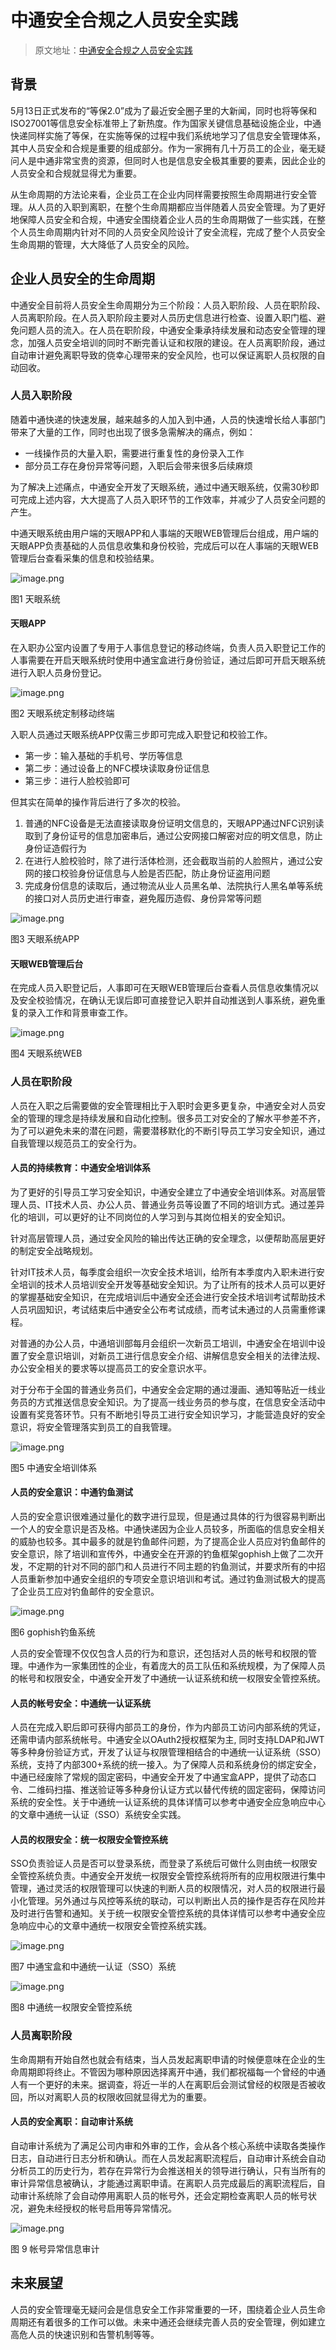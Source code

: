 # 中通安全合规之人员安全实践

> 原文地址：[中通安全合规之人员安全实践](https://mp.weixin.qq.com/s?__biz=MzUyMTcwNTY3Mg==&mid=2247484402&idx=1&sn=df314f7d54c778864e10fd053ab3ecb9&chksm=f9d64255cea1cb43ad1644f0bb86d6c3fac637ff80e3938dc104ac07b831ede9dcadc9b2870c&xtrack=1&scene=0&subscene=93&clicktime=1559297884&ascene=7&devicetype=android-28&version=2700043b&nettype=ctnet&abtest_cookie=BAABAAoACwASABMABgAjlx4AVpkeAMCZHgDcmR4A+pkeAAOaHgAAAA==&lang=zh_CN&pass_ticket=2CKX5Hqk/BcOK2hGTH+PV4B3tD0RqxX47y3G13tk6Vyo1nNTzgP2Tu0gvbg2q4LR&wx_header=1)

## 背景
5月13日正式发布的“等保2.0”成为了最近安全圈子里的大新闻，同时也将等保和ISO27001等信息安全标准带上了新热度。作为国家关键信息基础设施企业，中通快递同样实施了等保，在实施等保的过程中我们系统地学习了信息安全管理体系，其中人员安全和合规是重要的组成部分。作为一家拥有几十万员工的企业，毫无疑问人是中通非常宝贵的资源，但同时人也是信息安全极其重要的要素，因此企业的人员安全和合规就显得尤为重要。

从生命周期的方法论来看，企业员工在企业内同样需要按照生命周期进行安全管理。从人员的入职到离职，在整个生命周期都应当伴随着人员安全管理。为了更好地保障人员安全和合规，中通安全围绕着企业人员的生命周期做了一些实践，在整个人员生命周期内针对不同的人员安全风险设计了安全流程，完成了整个人员安全生命周期的管理，大大降低了人员安全的风险。
## 企业人员安全的生命周期
中通安全目前将人员安全生命周期分为三个阶段：人员入职阶段、人员在职阶段、人员离职阶段。在人员入职阶段主要对人员历史信息进行检查、设置入职门槛、避免问题人员的流入。在人员在职阶段，中通安全秉承持续发展和动态安全管理的理念，加强人员安全培训的同时不断完善认证和权限的建设。在人员离职阶段，通过自动审计避免离职导致的侥幸心理带来的安全风险，也可以保证离职人员权限的自动回收。
### 人员入职阶段
随着中通快递的快速发展，越来越多的人加入到中通，人员的快速增长给人事部门带来了大量的工作，同时也出现了很多急需解决的痛点，例如：

- 一线操作员的大量入职，需要进行重复性的身份录入工作
- 部分员工存在身份异常等问题，入职后会带来很多后续麻烦

为了解决上述痛点，中通安全开发了天眼系统，通过中通天眼系统，仅需30秒即可完成上述内容，大大提高了人员入职环节的工作效率，并减少了人员安全问题的产生。

中通天眼系统由用户端的天眼APP和人事端的天眼WEB管理后台组成，用户端的天眼APP负责基础的人员信息收集和身份校验，完成后可以在人事端的天眼WEB管理后台查看采集的信息和校验结果。

![image.png](./中通安全合规之人员安全实践/1658473706152-4b158dcc-1c26-4a75-8b28-2977ae0afa5d.png)

图1 天眼系统
#### 天眼APP
在入职办公室内设置了专用于人事信息登记的移动终端，负责人员入职登记工作的人事需要在开启天眼系统时使用中通宝盒进行身份验证，通过后即可开启天眼系统进行入职人员身份登记。

![image.png](./中通安全合规之人员安全实践/1658473707398-a53b4ca0-a994-4f28-b527-03149f4fc437.png)

图2 天眼系统定制移动终端

入职人员通过天眼系统APP仅需三步即可完成入职登记和校验工作。

- 第一步：输入基础的手机号、学历等信息
- 第二步：通过设备上的NFC模块读取身份证信息
- 第三步：进行人脸校验即可

但其实在简单的操作背后进行了多次的校验。

1. 普通的NFC设备是无法直接读取身份证明文信息的，天眼APP通过NFC识别读取到了身份证号的信息加密串后，通过公安网接口解密对应的明文信息，防止身份证造假行为
2. 在进行人脸校验时，除了进行活体检测，还会截取当前的人脸照片，通过公安网的接口校验身份证信息与人脸是否匹配，防止身份证盗用问题
3. 完成身份信息的读取后，通过物流从业人员黑名单、法院执行人黑名单等系统的接口对人员历史进行审查，避免履历造假、身份异常等问题

![image.png](./中通安全合规之人员安全实践/1658473705971-4a807ae0-cf61-4c65-8f0d-a003003fdfff.png)

图3 天眼系统APP
#### 天眼WEB管理后台
在完成人员入职登记后，人事即可在天眼WEB管理后台查看人员信息收集情况以及安全校验情况，在确认无误后即可直接登记入职并自动推送到人事系统，避免重复的录入工作和背景审查工作。

![image.png](./中通安全合规之人员安全实践/1658473706507-4b3ed63f-07b5-4b84-b87c-d3ad83bb034f.png)

图4 天眼系统WEB
### 人员在职阶段
人员在入职之后需要做的安全管理相比于入职时会更多更复杂，中通安全对人员安全的管理的理念是持续发展和自动化控制。很多员工对安全的了解水平参差不齐，为了可以避免未来的潜在问题，需要潜移默化的不断引导员工学习安全知识，通过自我管理以规范员工的安全行为。
#### 人员的持续教育：中通安全培训体系
为了更好的引导员工学习安全知识，中通安全建立了中通安全培训体系。对高层管理人员、IT技术人员、办公人员、普通业务员等设置了不同的培训方式。通过差异化的培训，可以更好的让不同岗位的人学习到与其岗位相关的安全知识。

针对高层管理人员，通过安全风险的输出传达正确的安全理念，以便帮助高层更好的制定安全战略规划。

针对IT技术人员，每季度会组织一次安全技术培训，给所有本季度内入职未进行安全培训的技术人员培训安全开发等基础安全知识。为了让所有的技术人员可以更好的掌握基础安全知识，在完成培训后中通安全还会进行安全技术培训考试帮助技术人员巩固知识，考试结束后中通安全公布考试成绩，而考试未通过的人员需重修课程。

对普通的办公人员，中通培训部每月会组织一次新员工培训，中通安全在培训中设置了安全意识培训，对新员工进行信息安全介绍、讲解信息安全相关的法律法规、办公安全相关的要求等以提高员工的安全意识水平。

对于分布于全国的普通业务员们，中通安全会定期的通过漫画、通知等贴近一线业务员的方式推送信息安全知识。为了提高一线业务员的参与度，在信息安全活动中设置有奖竞答环节。只有不断地引导员工进行安全知识学习，才能营造良好的安全意识，将安全管理落实到员工的自我管理。

![image.png](./中通安全合规之人员安全实践/1658473706827-618dca15-2a28-43e2-af78-056d9fbde713.png)

图5 中通安全培训体系
#### 人员的安全意识：中通钓鱼测试
人员的安全意识很难通过量化的数字进行显现，但是通过具体的行为很容易判断出一个人的安全意识是否及格。中通快递因为企业人员较多，所面临的信息安全相关的威胁也较多。其中最多的就是钓鱼邮件问题，为了提高企业人员应对钓鱼邮件的安全意识，除了培训和宣传外，中通安全在开源的钓鱼框架gophish上做了二次开发，不定期的针对不同的部门和人员进行不同主题的钓鱼测试，并要求所有的中招人员重新参加中通安全组织的专项安全意识培训和考试。通过钓鱼测试极大的提高了企业员工应对钓鱼邮件的安全意识。

![image.png](./中通安全合规之人员安全实践/1658473707762-d57ed278-7241-4c8c-a7a3-e4d4a863d63e.png)

图6 gophish钓鱼系统

人员的安全管理不仅仅包含人员的行为和意识，还包括对人员的帐号和权限的管理。中通作为一家集团性的企业，有着庞大的员工队伍和系统规模，为了保障人员的帐号和权限安全，中通安全开发了中通统一认证系统和统一权限安全管控系统。
#### 人员的帐号安全：中通统一认证系统
人员在完成入职后即可获得内部员工的身份，作为内部员工访问内部系统的凭证，还需申请内部系统帐号。中通安全以OAuth2授权框架为主, 同时支持LDAP和JWT等多种身份验证方式，开发了认证与权限管理相结合的中通统一认证系统（SSO）系统，支持了内部300+系统的统一接入。为了保障人员和系统身份的绑定安全，中通已经废除了常规的固定密码，中通安全开发了中通宝盒APP，提供了动态口令、二维码扫描、推送验证等多种身份认证方式以替代传统的固定密码，保障访问系统的安全性。关于中通统一认证系统的具体详情可以参考中通安全应急响应中心的文章中通统一认证（SSO）系统安全实践。
#### 人员的权限安全：统一权限安全管控系统
SSO负责验证人员是否可以登录系统，而登录了系统后可做什么则由统一权限安全管控系统负责。中通安全开发统一权限安全管控系统将所有的应用权限进行集中管理，通过灵活的权限管理可以快速的判断人员的权限情况，对人员的权限进行最小化管理。另外通过与风控等系统的联动，可以判断出人员的操作是否存在风险并及时进行告警和通知。关于统一权限安全管控系统的具体详情可以参考中通安全应急响应中心的文章中通统一权限安全管控系统实践。

![image.png](./中通安全合规之人员安全实践/1658473707858-1bb92734-ae9f-41b3-81d9-ecb739deddff.png)

图7 中通宝盒和中通统一认证（SSO）系统

![image.png](./中通安全合规之人员安全实践/1658473708836-71603078-0ad6-436b-8109-18eb91016ccf.png)

图8 中通统一权限安全管控系统
### 人员离职阶段
生命周期有开始自然也就会有结束，当人员发起离职申请的时候便意味在企业的生命周期即将终止。不管因为哪种原因选择离开中通，我们都祝福每一个曾经的中通人有一个更好的未来。据调查，将近一半的人在离职后会测试曾经的权限是否被收回，所以对离职人员的权限收回就显得尤为的重要。
#### 人员的安全离职：自动审计系统
自动审计系统为了满足公司内审和外审的工作，会从各个核心系统中读取各类操作日志，自动进行日志分析和确认。而在人员发起离职流程后，自动审计系统会自动分析员工的历史行为，若存在异常行为会推送相关的领导进行确认，只有当所有的审计异常信息被确认，才能通过离职申请。在离职人员完成最后的离职流程后，自动审计系统除了会自动停用离职人员的帐号外，还会定期检查离职人员的帐号状况，避免未经授权的帐号启用等异常情况。

![image.png](./中通安全合规之人员安全实践/1658473709064-bd2e5c49-12bf-41eb-85eb-1a9ee6062de1.png)

图 9 帐号异常信息审计
## 未来展望
人员的安全管理毫无疑问会是信息安全工作非常重要的一环，围绕着企业人员生命周期还有着很多的工作可以做。未来中通还会继续完善人员的安全管理，例如建立高危人员的快速识别和告警机制等等。
